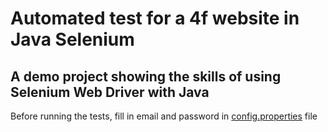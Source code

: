 # Automated test for a 4f website in Java Selenium
## A demo project showing the skills of using Selenium Web Driver with Java

Before running the tests, fill in email and password in [config.properties](src/test/resources/config.properties) file
